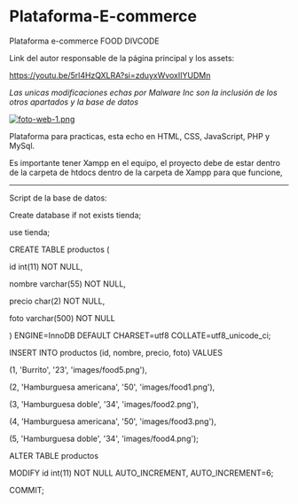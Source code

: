 # Plataforma-E-commerce

Plataforma e-commerce FOOD DIVCODE

Link del autor responsable de la página principal y los assets:

https://youtu.be/5rl4HzQXLRA?si=zduyxWvoxIIYUDMn

*Las unicas modificaciones echas por Malware Inc son la inclusión de los otros apartados y la base de datos*

[![foto-web-1.png](https://i.postimg.cc/90cXH55D/foto-web-1.png)](https://postimg.cc/WFfc0y4V)

Plataforma para practicas, esta echo en HTML, CSS, JavaScript, PHP y MySql.

Es importante tener Xampp en el equipo, el proyecto debe de estar dentro de la carpeta de htdocs dentro de la carpeta de Xampp para que funcione,

------------------------------------------------------------------------------------------------
Script de la base de datos:

Create database if not exists tienda;

use tienda;

CREATE TABLE productos (
  
  id int(11) NOT NULL,
  
  nombre varchar(55) NOT NULL,
  
  precio char(2) NOT NULL,
  
  foto varchar(500) NOT NULL
  
) ENGINE=InnoDB DEFAULT CHARSET=utf8 COLLATE=utf8_unicode_ci;

INSERT INTO productos (id, nombre, precio, foto) VALUES

(1, 'Burrito', '23', 'images/food5.png'),

(2, 'Hamburguesa americana', '50', 'images/food1.png'),

(3, 'Hamburguesa doble', '34', 'images/food2.png'),

(4, 'Hamburguesa americana', '50', 'images/food3.png'),

(5, 'Hamburguesa doble', '34', 'images/food4.png');

 ALTER TABLE productos
 
 MODIFY id int(11) NOT NULL AUTO_INCREMENT, AUTO_INCREMENT=6;
 
 COMMIT;
